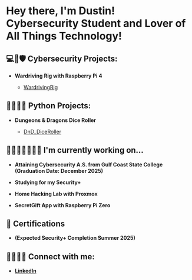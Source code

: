 <h1>Hey there, I'm Dustin!<br>Cybersecurity Student and Lover of All Things Technology!

<h2>💻🔑🛡 Cybersecurity Projects:</h2>

- <b>Wardriving Rig with Raspberry Pi 4</b>

  - [WardrivingRig](https://github.com/dustinGodfrey/WardrivingRig)




<h2>🧑🏻‍💻🐍 Python Projects:</h2>

- <b>Dungeons & Dragons Dice Roller</b>

  - [DnD_DiceRoller](https://github.com/dustinGodfrey/DnD_DiceRoller)    

<h2>🧑🏻‍💻📓✍🏻💡 I'm currently working on...</h2>

- <b>Attaining Cybersecurity A.S. from Gulf Coast State College (Graduation Date: December 2025)</b>

- <b>Studying for my Security+</b>

- <b>Home Hacking Lab with Proxmox</b>

- <b>SecretGift App with Raspberry Pi Zero</b>
 

<h2>📃 Certifications</h2>

- <b>(Expected Security+ Completion Summer 2025)</b>


<h2>👥🙋🏻‍♂️ Connect with me:</h2>

- <b>[LinkedIn](https://www.linkedin.com/in/dustingodfrey/)</b>
